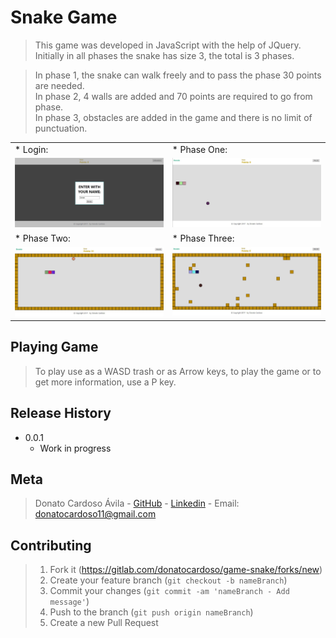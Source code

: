 # Snake Game

> This game was developed in JavaScript with the help of JQuery. Initially in all phases the snake has size 3, the total is 3 phases.

> In phase 1, the snake can walk freely and to pass the phase 30 points are needed.<br />
In phase 2, 4 walls are added and 70 points are required to go from phase.<br />
In phase 3, obstacles are added in the game and there is no limit of punctuation.<br />

<table>
    <tbody>
        <tr>
            <td>* Login:</td>
            <td>* Phase One:</td>
        </tr>
        <tr>
            <td><kbd><img src="public/img/login.jpg" width="300" /></kbd></td>
            <td><kbd><img src="public/img/phaseOne.jpg" width="300" /></kbd></td>
        </tr>
        <tr>
            <td>* Phase Two:</td>
            <td>* Phase Three:</td>
        </tr>
        <tr>
            <td><kbd><img src="public/img/phaseTwo.jpg" width="300" /></kbd></td>
            <td><kbd><img src="public/img/phaseThree.jpg" width="300" /></kbd></td>
        </tr>
    <tbody>
</table>


## Playing Game

> To play use as a WASD trash or as Arrow keys, to play the game or to get more information, use a P key.

## Release History

* 0.0.1
    * Work in progress

## Meta

> Donato Cardoso Ávila - [GitHub](https://github.com/donatocardoso/snakegame) - [Linkedin](www.linkedin.com/in/donato-cardoso) - Email: donatocardoso11@gmail.com

## Contributing

> 1. Fork it (<https://gitlab.com/donatocardoso/game-snake/forks/new>)
> 2. Create your feature branch (`git checkout -b nameBranch`)
> 3. Commit your changes (`git commit -am 'nameBranch - Add message'`)
> 4. Push to the branch (`git push origin nameBranch`)
> 5. Create a new Pull Request
